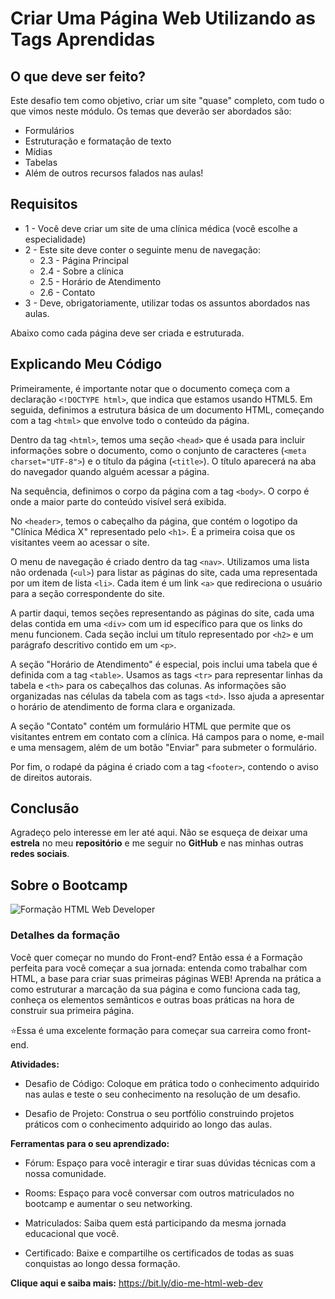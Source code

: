 # Criar Uma Página Web Utilizando as Tags Aprendidas

## O que deve ser feito?

Este desafio tem como objetivo, criar um site "quase" completo, com tudo o que vimos neste módulo. Os temas que deverão ser abordados são:

* Formulários
* Estruturação e formatação de texto
* Mídias
* Tabelas
* Além de outros recursos falados nas aulas!

## Requisitos

* 1 - Você deve criar um site de uma clínica médica (você escolhe a especialidade)
* 2 - Este site deve conter o seguinte menu de navegação:
    * 2.3 - Página Principal
    * 2.4 - Sobre a clínica
    * 2.5 - Horário de Atendimento
    * 2.6 - Contato
* 3 - Deve, obrigatoriamente, utilizar todas os assuntos abordados nas aulas.

Abaixo como cada página deve ser criada e estruturada.

## Explicando Meu Código

Primeiramente, é importante notar que o documento começa com a declaração `<!DOCTYPE html>`, que indica que estamos usando HTML5. Em seguida, definimos a estrutura básica de um documento HTML, começando com a tag `<html>` que envolve todo o conteúdo da página.

Dentro da tag `<html>`, temos uma seção `<head>` que é usada para incluir informações sobre o documento, como o conjunto de caracteres (`<meta charset="UTF-8">`) e o título da página (`<title>`). O título aparecerá na aba do navegador quando alguém acessar a página.

Na sequência, definimos o corpo da página com a tag `<body>`. O corpo é onde a maior parte do conteúdo visível será exibida.

No `<header>`, temos o cabeçalho da página, que contém o logotipo da "Clínica Médica X" representado pelo `<h1>`. É a primeira coisa que os visitantes veem ao acessar o site.

O menu de navegação é criado dentro da tag `<nav>`. Utilizamos uma lista não ordenada (`<ul>`) para listar as páginas do site, cada uma representada por um item de lista `<li>`. Cada item é um link `<a>` que redireciona o usuário para a seção correspondente do site.

A partir daqui, temos seções representando as páginas do site, cada uma delas contida em uma `<div>` com um id específico para que os links do menu funcionem. Cada seção inclui um título representado por `<h2>` e um parágrafo descritivo contido em um `<p>`.

A seção "Horário de Atendimento" é especial, pois inclui uma tabela que é definida com a tag `<table>`. Usamos as tags `<tr>` para representar linhas da tabela e `<th>` para os cabeçalhos das colunas. As informações são organizadas nas células da tabela com as tags `<td>`. Isso ajuda a apresentar o horário de atendimento de forma clara e organizada.

A seção "Contato" contém um formulário HTML que permite que os visitantes entrem em contato com a clínica. Há campos para o nome, e-mail e uma mensagem, além de um botão "Enviar" para submeter o formulário.

Por fim, o rodapé da página é criado com a tag `<footer>`, contendo o aviso de direitos autorais.

## Conclusão

Agradeço pelo interesse em ler até aqui. Não se esqueça de deixar uma __estrela__ no meu __repositório__ e me seguir no __GitHub__ e nas minhas outras __redes sociais__.

## Sobre o Bootcamp
![Formação HTML Web Developer](https://hermes.dio.me/tracks/cover/8696d681-011b-4860-a19e-575ac016c00e.png)

### Detalhes da formação
Você quer começar no mundo do Front-end? Então essa é a Formação perfeita para você começar a sua jornada: entenda como trabalhar com HTML, a base para criar suas primeiras páginas WEB! Aprenda na prática a como estruturar a marcação da sua página e como funciona cada tag, conheça os elementos semânticos e outras boas práticas na hora de construir sua primeira página.

⭐Essa é uma excelente formação para começar sua carreira como front-end.

__Atividades:__
- Desafio de Código: Coloque em prática todo o conhecimento adquirido nas aulas e teste o seu conhecimento na resolução de um desafio.

- Desafio de Projeto: Construa o seu portfólio construindo projetos práticos com o conhecimento adquirido ao longo das aulas.


__Ferramentas para o seu aprendizado:__
- Fórum: Espaço para você interagir e tirar suas dúvidas técnicas com a nossa comunidade.

- Rooms: Espaço para você conversar com outros matriculados no bootcamp e aumentar o seu networking.

- Matriculados: Saiba quem está participando da mesma jornada educacional que você.

- Certificado: Baixe e compartilhe os certificados de todas as suas conquistas ao longo dessa formação.


__Clique aqui e saiba mais:__
https://bit.ly/dio-me-html-web-dev
